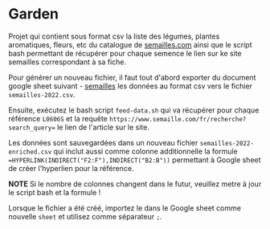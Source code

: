 # Garden

Projet qui contient sous format csv la liste des légumes, plantes aromatiques, fleurs, etc du catalogue de [semailles.com](https://semailes.com)
ainsi que le script bash permettant de récupérer pour chaque semence le lien sur ke site semailles correspondant à sa fiche.

Pour générer un nouveau fichier, il faut tout d'abord exporter du document google sheet suivant - [semailles](https://docs.google.com/spreadsheets/d/1y8EeFDYmEHcsBP5SBT0h9k3I57COkKZTR-O6rI28WoU)
les données au format csv vers le fichier `semailles-2022.csv`.

Ensuite, exécutez le bash script `feed-data.sh` qui va récupérer pour chaque référence `L0606S` et la requête `https://www.semaille.com/fr/recherche?search_query=` 
le lien de l'article sur le site.

Les données sont sauvegardées dans un nouveau fichier `semailles-2022-enriched.csv` qui inclut aussi comme colonne additionnelle la formule `=HYPERLINK(INDIRECT("F2:F"),INDIRECT("B2:B"))`
permettant à Google sheet de créer l'hyperlien pour la référence.

**NOTE** Si le nombre de colonnes changent dans le futur, veuillez metre à jour le script bash et la formule !

Lorsque le fichier a été créé, importez le dans le Google sheet comme nouvelle `sheet` et utilisez comme séparateur `;`.




